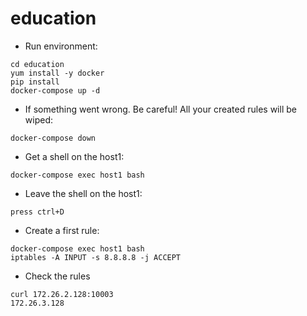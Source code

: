 # education

* Run environment:
```
cd education
yum install -y docker
pip install
docker-compose up -d
```

* If something went wrong. Be careful! All your created rules will be wiped:
```
docker-compose down
```

* Get a shell on the host1:
```
docker-compose exec host1 bash
```

* Leave the shell on the host1:
```
press ctrl+D
```

* Create a first rule:
```
docker-compose exec host1 bash
iptables -A INPUT -s 8.8.8.8 -j ACCEPT
```

* Check the rules
```
curl 172.26.2.128:10003
172.26.3.128
```

